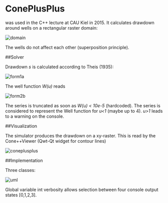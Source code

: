 # ConePlusPlus

was used in the C++ lecture at CAU Kiel in 2015. It calculates drawdown around wells on a rectangular raster domain:

![domain](https://cloud.githubusercontent.com/assets/12182426/8676057/7f14d7e6-2a47-11e5-9e47-375a3e9b16bc.png)

The wells do not affect each other (superposition principle).

##Solver

Drawdown *s* is calculated according to Theis (1935):

![form1a](https://cloud.githubusercontent.com/assets/12182426/8675107/51d68d4c-2a42-11e5-9da6-37cf46ef6b84.jpg)

The well function *W(u)* reads

![form2b](https://cloud.githubusercontent.com/assets/12182426/8675113/569c83ea-2a42-11e5-94c6-f1c311be3e57.jpg)

The series is truncated as soon as *W(u) < 10e-5* (hardcoded). The series is considered to represent the Well function for *u<1* (maybe up to 4). *u>1* leads to a warning on the console.

##Visualization

The simulator produces the drawdown on a xy-raster. This is read by the Cone++Viewer (Qwt-Qt widget for contour lines)

![coneplusplus](https://cloud.githubusercontent.com/assets/12182426/8657360/778a6c5c-299d-11e5-9790-ac13733ce889.PNG)


##Implementation

Three classes:

![uml](https://cloud.githubusercontent.com/assets/12182426/8676062/84bddb48-2a47-11e5-8f60-1c84a44ff5c0.png)

Global variable int verbosity allows selection between four console output states [0,1,2,3].
